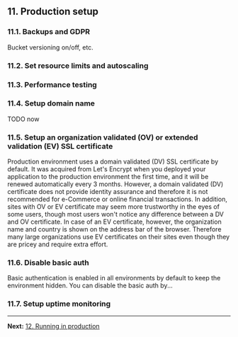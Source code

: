 ## 11. Production setup

### 11.1. Backups and GDPR

Bucket versioning on/off, etc.

### 11.2. Set resource limits and autoscaling

### 11.3. Performance testing

### 11.4. Setup domain name

TODO now

### 11.5. Setup an organization validated (OV) or extended validation (EV) SSL certificate

Production environment uses a domain validated (DV) SSL certificate by default. It was acquired from Let's Encrypt when you deployed your application to the production environment the first time, and it will be renewed automatically every 3 months. However, a domain validated (DV) certificate does not provide identity assurance and therefore it is not recommended for e-Commerce or online financial transactions. In addition, sites with OV or EV certificate may seem more trustworthy in the eyes of some users, though most users won't notice any difference between a DV and OV certificate. In case of an EV certificate, however, the organization name and country is shown on the address bar of the browser. Therefore many large organizations use EV certificates on their sites even though they are pricey and require extra effort.

### 11.6. Disable basic auth

Basic authentication is enabled in all environments by default to keep the environment hidden. You can disable the basic auth by...

### 11.7. Setup uptime monitoring

---

**Next:** [12. Running in production](12-running-in-production.md)

